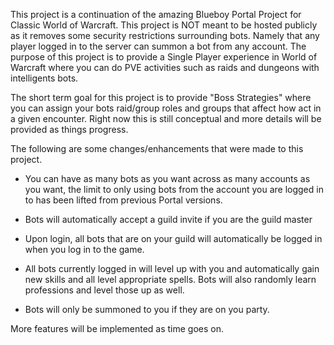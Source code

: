 This project is a continuation of the amazing Blueboy Portal Project for Classic World of Warcraft. This project is NOT meant to be hosted publicly as it removes some security restrictions surrounding bots. Namely that any player logged in to the server can summon a bot from any account. The purpose of this project is to provide a Single Player experience in World of Warcraft where you can do PVE activities such as raids and dungeons with intelligents bots.

The short term goal for this project is to provide "Boss Strategies" where you can assign your bots raid/group roles and groups that affect how act in a given encounter. Right now this is still conceptual and more details will be provided as things progress.

The following are some changes/enhancements that were made to this project.

- You can have as many bots as you want across as many accounts as you want, the limit to only using bots from the account you are logged in to has been lifted from previous Portal versions.

- Bots will automatically accept a guild invite if you are the guild master

- Upon login, all bots that are on your guild will automatically be logged in when you log in to the game.

- All bots currently logged in will level up with you and automatically gain new skills and all level appropriate spells. Bots will also randomly learn professions and level those up as well.

- Bots will only be summoned to you if they are on you party.

More features will be implemented as time goes on.
